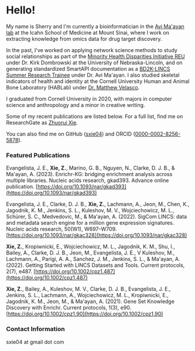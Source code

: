 # Hello!

My name is Sherry and I'm currently a bioinformatician in the [Avi Ma'ayan lab](https://labs.icahn.mssm.edu/maayanlab/) at the Icahn School of Medicine at Mount Sinai, where I work on extracting knowledge from omics data for drug target discovery. 

In the past, I've worked on applying network science methods to study social relationships as part of the [Minority Health Disparities Initiative REU](https://mhdi.unl.edu/2016-projects-mentors) under Dr. Kirk Dombrowski at the University of Nebraska-Lincoln, and on generating standardized SmartAPI documentation as a [BD2K-LINCS Summer Research Trainee](https://labs.icahn.mssm.edu/maayanlab/summer-research-program/) under Dr. Avi Ma'ayan. I also studied skeletal indicators of health and identity at the Cornell University Human and Animal Bone Laboratory (HABLab) under [Dr. Matthew Velasco](https://anthropology.cornell.edu/matthew-velasco). 

I graduated from Cornell University in 2020, with majors in computer science and anthropology and a minor in creative writing.

Some of my recent publications are listed below. For a full list, find me on ResearchGate as [Zhuorui Xie](https://www.researchgate.net/profile/Zhuorui-Xie). 

You can also find me on GitHub ([sxie04](https://github.com/sxie04)) and ORCID ([0000-0002-8256-5878](https://orcid.org/0000-0002-8256-5878)).

### Featured Publications

Evangelista, J. E., **Xie, Z.**, Marino, G. B., Nguyen, N., Clarke, D. J. B., & Ma'ayan, A. (2023). Enrichr-KG: bridging enrichment analysis across multiple libraries. Nucleic acids research, gkad393. Advance online publication. [https://doi.org/10.1093/nar/gkad393](https://doi.org/10.1093/nar/gkad393)

Evangelista, J. E., Clarke, D. J. B., **Xie, Z.**, Lachmann, A., Jeon, M., Chen, K., Jagodnik, K. M., Jenkins, S. L., Kuleshov, M. V., Wojciechowicz, M. L., Schürer, S. C., Medvedovic, M., & Ma'ayan, A. (2022). SigCom LINCS: data and metadata search engine for a million gene expression signatures. Nucleic acids research, 50(W1), W697–W709. [https://doi.org/10.1093/nar/gkac328](https://doi.org/10.1093/nar/gkac328)

**Xie, Z.**, Kropiwnicki, E., Wojciechowicz, M. L., Jagodnik, K. M., Shu, I., Bailey, A., Clarke, D. J. B., Jeon, M., Evangelista, J. E., V Kuleshov, M., Lachmann, A., Parigi, A. A., Sanchez, J. M., Jenkins, S. L., & Ma'ayan, A. (2022). Getting Started with LINCS Datasets and Tools. Current protocols, 2(7), e487. [https://doi.org/10.1002/cpz1.487](https://doi.org/10.1002/cpz1.487)

**Xie, Z.**, Bailey, A., Kuleshov, M. V., Clarke, D. J. B., Evangelista, J. E., Jenkins, S. L., Lachmann, A., Wojciechowicz, M. L., Kropiwnicki, E., Jagodnik, K. M., Jeon, M., & Ma'ayan, A. (2021). Gene Set Knowledge Discovery with Enrichr. Current protocols, 1(3), e90. [https://doi.org/10.1002/cpz1.90](https://doi.org/10.1002/cpz1.90)

### Contact Information
sxie04 at gmail dot com